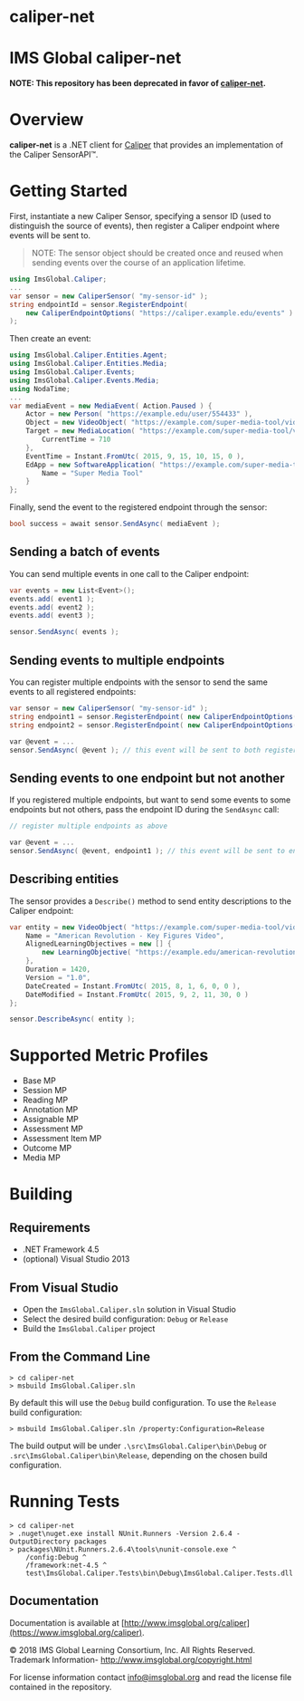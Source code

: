 # caliper-net
IMS Global caliper-net
==============

**NOTE: This repository has been deprecated in favor of [caliper-net](https://github.com/IMSGlobal/caliper-net).**

# Overview

**caliper-net** is a .NET client for [Caliper](http://www.imsglobal.org/caliper) that provides an implementation of the Caliper SensorAPI™.

# Getting Started

First, instantiate a new Caliper Sensor, specifying a sensor ID (used to distinguish the source of events), then register a Caliper endpoint where events will be sent to.

> NOTE: The sensor object should be created once and reused when sending events over the course of an application lifetime.

```csharp
using ImsGlobal.Caliper;
...
var sensor = new CaliperSensor( "my-sensor-id" );
string endpointId = sensor.RegisterEndpoint(
    new CaliperEndpointOptions( "https://caliper.example.edu/events" )
);
```

Then create an event:

```csharp
using ImsGlobal.Caliper.Entities.Agent;
using ImsGlobal.Caliper.Entities.Media;
using ImsGlobal.Caliper.Events;
using ImsGlobal.Caliper.Events.Media;
using NodaTime;
...
var mediaEvent = new MediaEvent( Action.Paused ) {
	Actor = new Person( "https://example.edu/user/554433" ),
	Object = new VideoObject( "https://example.com/super-media-tool/video/1225" ),
	Target = new MediaLocation( "https://example.com/super-media-tool/video/1225" ) {
        CurrentTime = 710
    },
	EventTime = Instant.FromUtc( 2015, 9, 15, 10, 15, 0 ),
	EdApp = new SoftwareApplication( "https://example.com/super-media-tool" ) {
        Name = "Super Media Tool"
    }
};

```

Finally, send the event to the registered endpoint through the sensor:

```csharp
bool success = await sensor.SendAsync( mediaEvent );
```

## Sending a batch of events

You can send multiple events in one call to the Caliper endpoint:

```csharp
var events = new List<Event>();
events.add( event1 );
events.add( event2 );
events.add( event3 );

sensor.SendAsync( events );
```

## Sending events to multiple endpoints

You can register multiple endpoints with the sensor to send the same events to all registered endpoints:

```csharp
var sensor = new CaliperSensor( "my-sensor-id" );
string endpoint1 = sensor.RegisterEndpoint( new CaliperEndpointOptions( "https://caliper.example.edu/events" ) );
string endpoint2 = sensor.RegisterEndpoint( new CaliperEndpointOptions( "https://analytics.vendor.com/caliper" ) );

var @event = ...
sensor.SendAsync( @event ); // this event will be sent to both registered endpoints
```

## Sending events to one endpoint but not another

If you registered multiple endpoints, but want to send some events to some endpoints but not others, pass the endpoint ID during the `SendAsync` call:

```csharp
// register multiple endpoints as above

var @event = ...
sensor.SendAsync( @event, endpoint1 ); // this event will be sent to endpoint1 only
```

## Describing entities

The sensor provides a `Describe()` method to send entity descriptions to the Caliper endpoint:

```csharp
var entity = new VideoObject( "https://example.com/super-media-tool/video/1225" ) {
    Name = "American Revolution - Key Figures Video",
    AlignedLearningObjectives = new [] { 
        new LearningObjective( "https://example.edu/american-revolution-101/personalities/learn" )
    },
    Duration = 1420,
    Version = "1.0",
    DateCreated = Instant.FromUtc( 2015, 8, 1, 6, 0, 0 ),
    DateModified = Instant.FromUtc( 2015, 9, 2, 11, 30, 0 )
};

sensor.DescribeAsync( entity );
```

# Supported Metric Profiles
* Base MP
* Session MP
* Reading MP
* Annotation MP
* Assignable MP
* Assessment MP
* Assessment Item MP
* Outcome MP
* Media MP 

# Building

## Requirements
* .NET Framework 4.5
* (optional) Visual Studio 2013

## From Visual Studio
* Open the `ImsGlobal.Caliper.sln` solution in Visual Studio
* Select the desired build configuration: `Debug` or `Release`
* Build the `ImsGlobal.Caliper` project

## From the Command Line
```
> cd caliper-net
> msbuild ImsGlobal.Caliper.sln
```

By default this will use the `Debug` build configuration. To use the `Release` build configuration:

```
> msbuild ImsGlobal.Caliper.sln /property:Configuration=Release
```

The build output will be under `.\src\ImsGlobal.Caliper\bin\Debug` or `.src\ImsGlobal.Caliper\bin\Release`, depending on the chosen build configuration.

# Running Tests

```
> cd caliper-net
> .nuget\nuget.exe install NUnit.Runners -Version 2.6.4 -OutputDirectory packages
> packages\NUnit.Runners.2.6.4\tools\nunit-console.exe ^
    /config:Debug ^
    /framework:net-4.5 ^
    test\ImsGlobal.Caliper.Tests\bin\Debug\ImsGlobal.Caliper.Tests.dll

```

## Documentation

Documentation is available at [http://www.imsglobal.org/caliper](https://www.imsglobal.org/caliper).

© 2018 IMS Global Learning Consortium, Inc. All Rights Reserved. Trademark Information- http://www.imsglobal.org/copyright.html

For license information contact info@imsglobal.org and read the license file contained in the repository.
